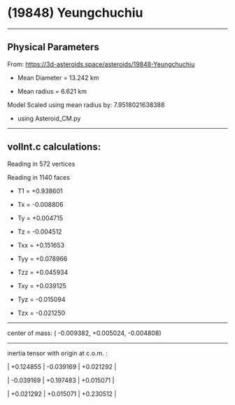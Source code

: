 # (19848) Yeungchuchiu

---
Physical Parameters
---

From: https://3d-asteroids.space/asteroids/19848-Yeungchuchiu

- Mean Diameter = 13.242 km

- Mean radius = 6.621 km

Model Scaled using mean radius by:  7.9518021638388

 - using Asteroid_CM.py



---
volInt.c calculations:
---

Reading in 572 vertices

Reading in 1140 faces

- T1 =              +0.938601

- Tx =              -0.008806
- Ty =              +0.004715
- Tz =              -0.004512

- Txx =             +0.151653
- Tyy =             +0.078966
- Tzz =             +0.045934

- Txy =             +0.039125
- Tyz =             -0.015094
- Tzx =             -0.021250

---

center of mass:  (   -0.009382,   +0.005024,   -0.004808)

---

inertia tensor with origin at c.o.m. :

|  +0.124855    |    -0.039169     |   +0.021292  |

|  -0.039169    |    +0.197483     |   +0.015071  |

|  +0.021292    |    +0.015071     |   +0.230512  |
